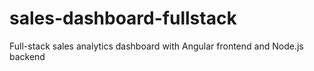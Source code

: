 # sales-dashboard-fullstack
Full-stack sales analytics dashboard with Angular frontend and Node.js backend
